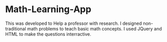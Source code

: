 # Math-Learning-App
This was developed to Help a professor with research. I designed non-traditional math problems to teach basic math concepts. I used 
JQuery and HTML to make the questions interractive.

